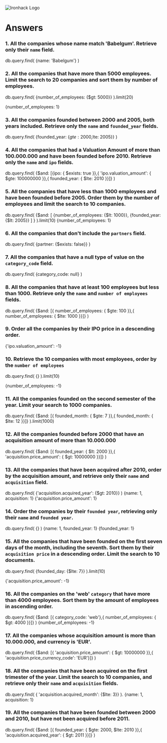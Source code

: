 ![Ironhack Logo](https://i.imgur.com/1QgrNNw.png)

# Answers

### 1. All the companies whose name match 'Babelgum'. Retrieve only their `name` field.

db.query.find(
  {name: 'Babelgum'}
)

### 2. All the companies that have more than 5000 employees. Limit the search to 20 companies and sort them by **number of employees**.

db.query.find(
  {number_of_employees: {$gt: 5000}}
).limit(20)

{number_of_employees: 1}

### 3. All the companies founded between 2000 and 2005, both years included. Retrieve only the `name` and `founded_year` fields.

db.query.find(
  {founded_year: {$gte: 2000,$lte: 2005}}
)

### 4. All the companies that had a Valuation Amount of more than 100.000.000 and have been founded before 2010. Retrieve only the `name` and `ipo` fields.

db.query.find(
  {$and: [{ipo: { $exists: true }},{ 'ipo.valuation_amount': { $gte: 100000000 }},{ founded_year: { $lte: 2010 }}]}
)

### 5. All the companies that have less than 1000 employees and have been founded before 2005. Order them by the number of employees and limit the search to 10 companies.

db.query.find(
  {$and: [ {number_of_employees: {$lt: 1000}}, {founded_year: {$lt: 2005}} ] }
  ).limit(10)
  {number_of_employees: 1}

### 6. All the companies that don't include the `partners` field.

db.query.find(
  {partner: {$exists: false}}
)

### 7. All the companies that have a null type of value on the `category_code` field.

db.query.find(
  {category_code: null}
)

### 8. All the companies that have at least 100 employees but less than 1000. Retrieve only the `name` and `number of employees` fields.

db.query.find(
  {$and: [{ number_of_employees: { $gte: 100 }},{ number_of_employees: { $lte: 1000 }}]}
)

### 9. Order all the companies by their IPO price in a descending order.

{'ipo.valuation_amount': -1}

### 10. Retrieve the 10 companies with most employees, order by the `number of employees`

db.query.find(
  {}
).limit(10)

{number_of_employees: -1}

### 11. All the companies founded on the second semester of the year. Limit your search to 1000 companies.

db.query.find(
  {$and: [{ founded_month: { $gte: 7 }},{ founded_month: { $lte: 12 }}]}
).limit(1000)

### 12. All the companies founded before 2000 that have an acquisition amount of more than 10.000.000

db.query.find(
  {$and: [{ founded_year: { $lt: 2000 }},{ 'acquisition.price_amount': { $gt: 10000000 }}]}
)

### 13. All the companies that have been acquired after 2010, order by the acquisition amount, and retrieve only their `name` and `acquisition` field.

db.query.find(
  {'acquisition.acquired_year': {$gt: 2010}}
)
{name: 1, acquisition: 1}
{'acquisition.price_amount': 1}

### 14. Order the companies by their `founded year`, retrieving only their `name` and `founded year`.

db.query.find(
  {}
)
{name: 1, founded_year: 1}
{founded_year: 1}

### 15. All the companies that have been founded on the first seven days of the month, including the seventh. Sort them by their `acquisition price` in a descending order. Limit the search to 10 documents.

db.query.find(
  {founded_day: {$lte: 7}}
).limit(10)

{'acquisition.price_amount': -1}

### 16. All the companies on the 'web' `category` that have more than 4000 employees. Sort them by the amount of employees in ascending order.

db.query.find(
  {$and: [{ category_code: 'web'},{ number_of_employees: { $gt: 4000 }}]}
)
{number_of_employees: -1}

### 17. All the companies whose acquisition amount is more than 10.000.000, and currency is 'EUR'.

db.query.find(
  {$and: [{ 'acquisition.price_amount': { $gt: 10000000 }},{ 'acquisition.price_currency_code': 'EUR'}]}
)

### 18. All the companies that have been acquired on the first trimester of the year. Limit the search to 10 companies, and retrieve only their `name` and `acquisition` fields.

db.query.find(
  { 'acquisition.acquired_month': {$lte: 3}}
).
{name: 1, acquisition: 1}

### 19. All the companies that have been founded between 2000 and 2010, but have not been acquired before 2011.
db.query.find(
  {$and: [{ founded_year: { $gte: 2000, $lte: 2010 }},{ 'acquisition.acquired_year': { $gt: 2011 }}]}
)

